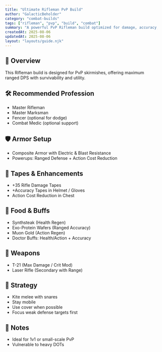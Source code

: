 ```yaml
---
title: "Ultimate Rifleman PvP Build"
author: "GalacticBeholder"
category: "combat-builds"
tags: ["rifleman", "pvp", "build", "combat"]
summary: "A powerful PvP Rifleman build optimized for damage, accuracy, and survivability."
createdAt: 2025-08-06
updatedAt: 2025-08-06
layout: "layouts/guide.njk"
---
```


## 🧩 Overview

This Rifleman build is designed for PvP skirmishes, offering maximum ranged DPS with survivability and utility.

## 🛠 Recommended Profession

- Master Rifleman
- Master Marksman
- Fencer (optional for dodge)
- Combat Medic (optional support)

## 🛡️ Armor Setup

- Composite Armor with Electric & Blast Resistance
- Powerups: Ranged Defense + Action Cost Reduction

## 💉 Tapes & Enhancements

- +35 Rifle Damage Tapes
- +Accuracy Tapes in Helmet / Gloves
- Action Cost Reduction in Chest

## 🍔 Food & Buffs

- Synthsteak (Health Regen)
- Exo-Protein Wafers (Ranged Accuracy)
- Muon Gold (Action Regen)
- Doctor Buffs: Health/Action + Accuracy

## 🎯 Weapons

- T-21 (Max Damage / Crit Mod)
- Laser Rifle (Secondary with Range)

## 🧠 Strategy

- Kite melee with snares
- Stay mobile
- Use cover when possible
- Focus weak defense targets first

## 🧾 Notes

- Ideal for 1v1 or small-scale PvP
- Vulnerable to heavy DOTs